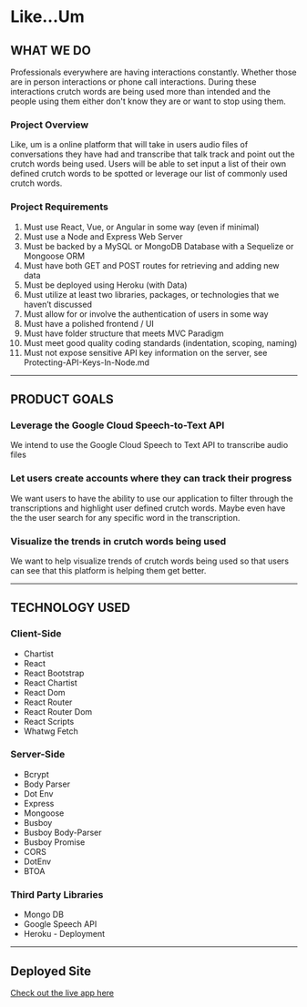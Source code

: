 # Like...Um

## WHAT WE DO

Professionals everywhere are having interactions constantly.  Whether those are in person interactions or phone call interactions.  During these interactions crutch words are being used more than intended and the people using them either don't know they are or want to stop using them.

### Project Overview

Like, um is a online platform that will take in users audio files of conversations they have had and transcribe that talk track and point out the crutch words being used.  Users will be able to set input a list of their own defined crutch words to be spotted or leverage our list of commonly used crutch words.

### Project Requirements
1. Must use React, Vue, or Angular in some way (even if minimal)
2. Must use a Node and Express Web Server
3. Must be backed by a MySQL or MongoDB Database with a Sequelize or Mongoose ORM
4. Must have both GET and POST routes for retrieving and adding new data
5. Must be deployed using Heroku (with Data)
6. Must utilize at least two libraries, packages, or technologies that we haven’t discussed
7. Must allow for or involve the authentication of users in some way
8. Must have a polished frontend / UI
9. Must have folder structure that meets MVC Paradigm
10. Must meet good quality coding standards (indentation, scoping, naming)
11. Must not expose sensitive API key information on the server, see Protecting-API-Keys-In-Node.md
- - -
## PRODUCT GOALS

### Leverage the Google Cloud Speech-to-Text API
We intend to use the Google Cloud Speech to Text API to transcribe audio files

### Let users create accounts where they can track their progress
We want users to have the ability to use our application to filter through the transcriptions and highlight user defined crutch words.  Maybe even have the the user search for any specific word in the transcription.

### Visualize the trends in crutch words being used
We want to help visualize trends of crutch words being used so that users can see that this platform is helping them get better.
- - -
## TECHNOLOGY USED

### Client-Side
* Chartist
* React
* React Bootstrap
* React Chartist
* React Dom
* React Router
* React Router Dom
* React Scripts
* Whatwg Fetch
### Server-Side
* Bcrypt
* Body Parser
* Dot Env
* Express
* Mongoose
* Busboy
* Busboy Body-Parser
* Busboy Promise
* CORS
* DotEnv
* BTOA
### Third Party Libraries
* Mongo DB
* Google Speech API
* Heroku - Deployment

- - -
## Deployed Site
[Check out the live app here](https://like-um.herokuapp.com/)
